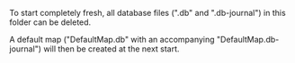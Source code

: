 To start completely fresh, all database files (".db" and ".db-journal") in this folder can be deleted.

A default map ("DefaultMap.db" with an accompanying "DefaultMap.db-journal") will then be created at the next start.
